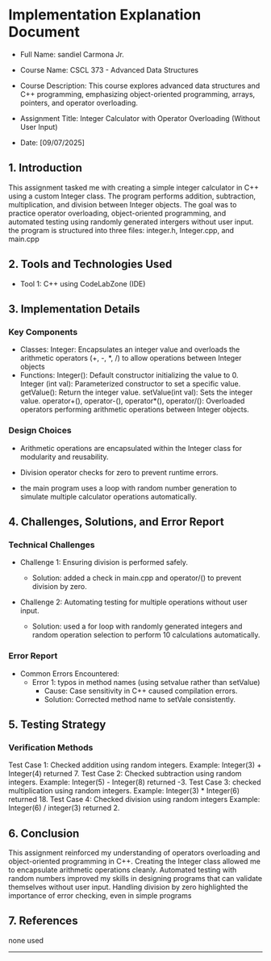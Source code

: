 # Implementation Explanation Document

- Full Name: sandiel Carmona Jr.

- Course Name: CSCL 373 - Advanced Data Structures

- Course Description: This course explores advanced data structures and 
C++ programming, emphasizing object-oriented programming, arrays, pointers, 
and operator overloading.

- Assignment Title: Integer Calculator with Operator Overloading (Without User Input)

- Date: [09/07/2025]

## 1. Introduction

This assignment tasked me with creating a simple integer calculator in C++ using a custom Integer class. The program performs addition, subtraction, multiplication, and division between Integer objects. The goal was to practice operator overloading, object-oriented programming, and automated testing using randomly generated intergers without user input. the program is structured into three files: integer.h, Integer.cpp, and main.cpp

## 2. Tools and Technologies Used

- Tool 1: C++ using CodeLabZone (IDE)


## 3. Implementation Details
### Key Components
- Classes: 
      Integer: Encapsulates an integer value and overloads the arithmetic
      operators (+, -, *, /) to allow operations between Integer objects
- Functions: 
     Integer(): Default constructor initializing the value to 0.
     Integer (int val): Parameterized constructor to set a specific value.
     getValue(): Return the integer value.
     setValue(int val): Sets the integer value.
     operator+(), operator-(), operator*(), operator/(): Overloaded operators
     performing arithmetic operations between Integer objects.

### Design Choices
- Arithmetic operations are encapsulated within the Integer class for modularity
and reusability.

- Division operator checks for zero to prevent runtime errors.

- the main program uses a loop with random number generation to simulate multiple
calculator operations automatically.

## 4. Challenges, Solutions, and Error Report
### Technical Challenges

- Challenge 1: Ensuring division is performed safely.
  - Solution: added a check in main.cpp and operator/() to prevent division by
  zero.

- Challenge 2: Automating testing for multiple operations without user input.
  - Solution: used a for loop with randomly generated integers and random
    operation selection to perform 10 calculations automatically.

### Error Report
- Common Errors Encountered:
  - Error 1: typos in method names (using setvalue rather than setValue)
    - Cause: Case sensitivity in C++ caused compilation errors.
    - Solution: Corrected method name to setVale consistently.

## 5. Testing Strategy
### Verification Methods
Test Case 1: Checked addition using random integers.
        Example: Integer(3) + Integer(4) returned 7.
Test Case 2: Checked subtraction using random integers.
        Example: Integer(5) - Integer(8) returned -3.
Test Case 3: checked multiplication using random integers.
        Example: Integer(3) * Integer(6) returned 18.
Test Case 4: Checked division using random integers
        Example: Integer(6) / integer(3) returned 2.

## 6. Conclusion
This assignment reinforced my understanding of operators overloading and object-oriented programming in C++. Creating the Integer class allowed me to encapsulate arithmetic operations cleanly. Automated testing with random numbers improved my skills in designing programs that can validate themselves without user input. Handling division by zero highlighted the importance of error checking, even in simple programs

## 7. References
none used

-------------------------------------------------------------------------------
